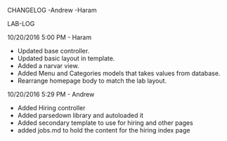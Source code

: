 CHANGELOG
-Andrew
-Haram

LAB-LOG

10/20/2016 5:00 PM - Haram
- Updated base controller.
- Updated basic layout in template.
- Added a narvar view.
- Added Menu and Categories models that takes values from database.
- Rearrange homepage body to match the lab layout.

10/20/2016 5:29 PM - Andrew
- Added Hiring controller
- Added parsedown library and autoloaded it
- Added secondary template to use for hiring and other pages
- added jobs.md to hold the content for the hiring index page